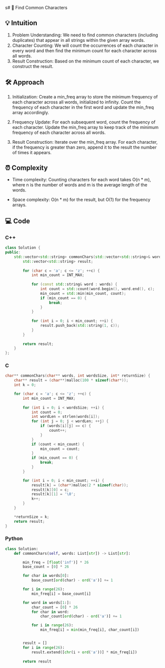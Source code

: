 s# 📜 Find Common Characters


## 💡 Intuition
1.  Problem Understanding: We need to find common characters (including duplicates) that appear in all strings within the given array words.
2.  Character Counting: We will count the occurrences of each character in every word and then find the minimum count for each character across all words.
3.  Result Construction: Based on the minimum count of each character, we construct the result.

## 🛠️ Approach
1.  Initialization:
Create a min_freq array to store the minimum frequency of each character across all words, initialized to infinity.
Count the frequency of each character in the first word and 
update the min_freq array accordingly.

2.  Frequency Update:
For each subsequent word, count the frequency of each character.
Update the min_freq array to keep track of the minimum frequency of each character across all words.
3.  Result Construction:
Iterate over the min_freq array.
For each character, if the frequency is greater than zero, append it to the result the number of times it appears.

## ⏰ Complexity
- Time complexity: Counting characters for each word takes O(n * m), where n is the number of words and m is the average length of the words.

- Space complexity: O(n * m) for the result, but O(1) for the frequency arrays.


## 💻 Code

### C++
```cpp
class Solution {
public:
    std::vector<std::string> commonChars(std::vector<std::string>& words) {
        std::vector<std::string> result;
        
        for (char c = 'a'; c <= 'z'; ++c) {
            int min_count = INT_MAX;
            
            for (const std::string& word : words) {
                int count = std::count(word.begin(), word.end(), c);
                min_count = std::min(min_count, count);
                if (min_count == 0) {
                    break;
                }
            }
            
            for (int i = 0; i < min_count; ++i) {
                result.push_back(std::string(1, c));
            }
        }
        
        return result;
    }
};
```
### C
```c
char** commonChars(char** words, int wordsSize, int* returnSize) {
    char** result = (char**)malloc(100 * sizeof(char*));
    int k = 0;

    for (char c = 'a'; c <= 'z'; ++c) {
        int min_count = INT_MAX;
        
        for (int i = 0; i < wordsSize; ++i) {
            int count = 0;
            int wordLen = strlen(words[i]);
            for (int j = 0; j < wordLen; ++j) {
                if (words[i][j] == c) {
                    count++;
                }
            }
            if (count < min_count) {
                min_count = count;
            }
            if (min_count == 0) {
                break;
            }
        }

        for (int i = 0; i < min_count; ++i) {
            result[k] = (char*)malloc(2 * sizeof(char));
            result[k][0] = c;
            result[k][1] = '\0';
            k++;
        }
    }

    *returnSize = k;
    return result;
}
```
### Python
```py
class Solution:
    def commonChars(self, words: List[str]) -> List[str]:

        min_freq = [float('inf')] * 26
        base_count = [0] * 26

        for char in words[0]:
            base_count[ord(char) - ord('a')] += 1

        for i in range(26):
            min_freq[i] = base_count[i]

        for word in words[1:]:
            char_count = [0] * 26
            for char in word:
                char_count[ord(char) - ord('a')] += 1

            for i in range(26):
                min_freq[i] = min(min_freq[i], char_count[i])


        result = []
        for i in range(26):
            result.extend([chr(i + ord('a'))] * min_freq[i])
        
        return result
```